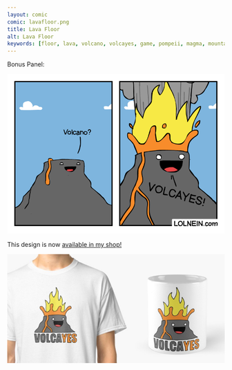 ```yaml
---
layout: comic
comic: lavafloor.png
title: Lava Floor
alt: Lava Floor
keywords: [floor, lava, volcano, volcayes, game, pompeii, magma, mountain, eruption]
---
```


Bonus Panel:

![Lava Floor Bonus Panel](/images/lavafloor_bonus.png)

This design is now [available in my shop!](https://www.redbubble.com/shop/lolnein)


 


[![Volcayes Shirt](/images/volcayes_shirtmug.png)](https://www.redbubble.com/shop/Lolnein)
